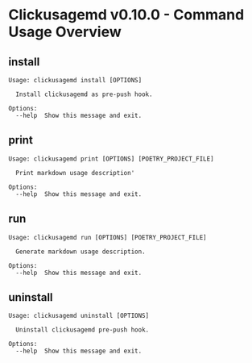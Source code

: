 # Clickusagemd v0.10.0 - Command Usage Overview

## install
```
Usage: clickusagemd install [OPTIONS]

  Install clickusagemd as pre-push hook.

Options:
  --help  Show this message and exit.
```

## print
```
Usage: clickusagemd print [OPTIONS] [POETRY_PROJECT_FILE]

  Print markdown usage description'

Options:
  --help  Show this message and exit.
```

## run
```
Usage: clickusagemd run [OPTIONS] [POETRY_PROJECT_FILE]

  Generate markdown usage description.

Options:
  --help  Show this message and exit.
```

## uninstall
```
Usage: clickusagemd uninstall [OPTIONS]

  Uninstall clickusagemd pre-push hook.

Options:
  --help  Show this message and exit.
```

